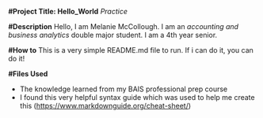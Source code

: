 
**#Project Title: Hello_World**
*Practice*

**#Description**
Hello, I am Melanie McCollough. 
I am an *accounting and business analytics* double major student. 
I am a 4th year senior. 

**#How to**
This is a very simple README.md file to run. If i can do it, you can do it! 

**#Files Used**
- The knowledge learned from my BAIS professional prep course
- I found this very helpful syntax guide which was used to help me create this (https://www.markdownguide.org/cheat-sheet/)
